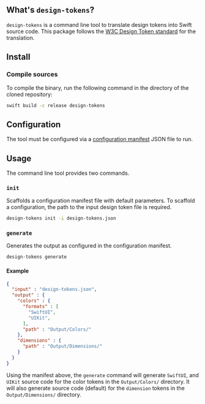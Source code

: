 ## What's `design-tokens`?

`design-tokens` is a command line tool to translate design tokens into Swift source code.
This package follows the [W3C Design Token standard](https://tr.designtokens.org/format/#:~:text=The%20names%20of%20the%20groups,which%20is%20a%20computed%20property) for the translation.

## Install

### Compile sources

To compile the binary, run the following command in the directory of the cloned repository:
```bash
swift build -c release design-tokens
```

## Configuration

The tool must be configured via a [configuration manifest](Documentation/Configuration.md) JSON file to run. 

## Usage

The command line tool provides two commands.

### `init`
Scaffolds a configuration manifest file with default parameters. To scaffold a configuration, the path to the input design token file is required.

```bash
design-tokens init -i design-tokens.json
```

### `generate`
Generates the output as configured in the configuration manifest.

```bash
design-tokens generate
```

#### Example

```json
{
  "input" : "design-tokens.json",
  "output" : {
    "colors" : {
      "formats" : [
        "SwiftUI",
        "UIKit",
      ],
      "path" : "Output/Colors/"
    },
    "dimensions" : {
      "path" : "Output/Dimensions/"
    }
  }
}
```

Using the manifest above, the `generate` command will generate `SwiftUI`, and `UIKit` source code for the color tokens in the `Output/Colors/` directory. It will also generate source code (default) for the `dimension` tokens in the `Output/Dimensions/` directory.
